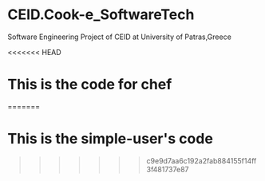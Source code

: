 # CEID.Cook-e_SoftwareTech
Software Engineering Project of CEID at University of Patras,Greece

<<<<<<< HEAD
# This is the code for chef
=======
# This is the simple-user's code 
>>>>>>> c9e9d7aa6c192a2fab884155f14ff3f481737e87
